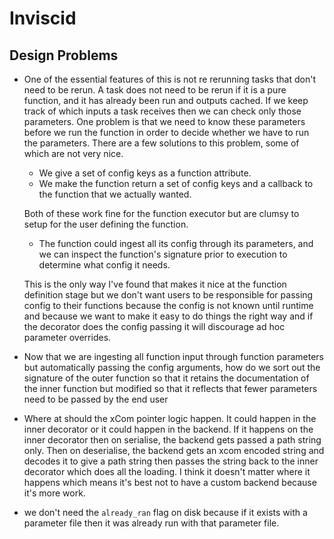 # Inviscid
## Design Problems
* One of the essential features of this is not re rerunning tasks that don't need to be rerun.  A task does not need to be rerun if it is a pure function, and it has already been run and outputs cached.  If we keep track of which inputs a task receives then we can check only those parameters.  One problem is that we need to know these parameters before we run the function in order to decide whether we have to run the parameters.  There are a few solutions to this problem, some of which are not very nice.
    * We give a set of config keys as a function attribute.
    * We make the function return a set of config keys and a callback to the function that we actually wanted.
  
  Both of these work fine for the function executor but are clumsy to setup for the user defining the function.
    * The function could ingest all its config through its parameters, and we can inspect the function's signature prior to execution to determine what config it needs.
  
  This is the only way I've found that makes it nice at the function definition stage but we don't want users to be responsible for passing config to their functions because the config is not known until runtime and because we want to make it easy to do things the right way and if the decorator does the config passing it will discourage ad hoc parameter overrides.
  
* Now that we are ingesting all function input through function parameters but automatically passing the config arguments, how do we sort out the signature of the outer function so that it retains the documentation of the inner function but modified so that it reflects that fewer parameters need to be passed by the end user

* Where at should the xCom pointer logic happen.  It could happen in the inner decorator or it could happen in the backend.  If it happens on the inner decorator then on serialise, the backend gets passed a path string only.  Then on deserialise,  the backend gets an xcom encoded string and decodes it to give a path string then passes the string back to the inner decorator which does all the loading.  I think it doesn't matter where it happens which means it's best not to have a custom backend because it's more work.

* we don't need the `already_ran` flag on disk because if it exists with a parameter file then it was already run with that parameter file.  

